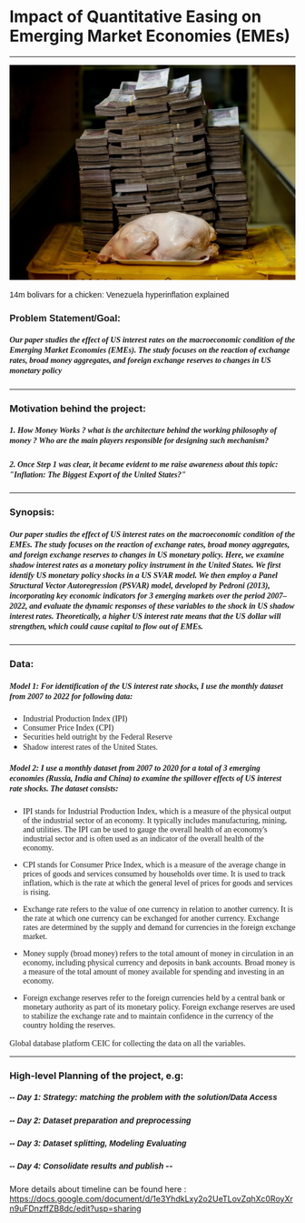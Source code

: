 # Impact of Quantitative Easing on Emerging Market Economies (EMEs)
---

![Money: A perceived value](3500.webp)

<font style="font-family: Arial">14m bolivars for a chicken: Venezuela hyperinflation explained</font>



### <font style="font-family: Arial">Problem Statement/Goal:</font> 


##### <font style="font-family: Georgia">Our paper studies the effect of US interest rates on the macroeconomic condition of the Emerging Market Economies (EMEs). The study focuses on the reaction of exchange rates, broad money aggregates, and foreign exchange reserves to changes in US monetary policy</font> 
---

### Motivation behind the project:
##### <font style="font-family: Georgia">1. How Money Works ? what is the architecture behind the working philosophy of money ? Who are the main players responsible for designing such mechanism?</font> 

##### <font style="font-family: Georgia">2. Once Step 1 was clear, it became evident to me raise awareness about this topic: "Inflation: The Biggest Export of the United States?"</font> 
---

### Synopsis:
##### <font style="font-family: Georgia">Our paper studies the effect of US interest rates on the macroeconomic condition of the EMEs. The study focuses on the reaction of exchange rates, broad money aggregates, and foreign exchange reserves to changes in US monetary policy. Here, we examine shadow interest rates as a monetary policy instrument in the United States. We first identify US monetary policy shocks in a US SVAR model. We then employ a Panel Structural Vector Autoregression (PSVAR) model, developed by Pedroni (2013), incorporating key economic indicators for 3 emerging markets over the period 2007–2022, and evaluate the dynamic responses of these variables to the shock in US shadow interest rates. Theoretically, a higher US interest rate means that the US dollar will strengthen, which could cause capital to flow out of EMEs.</font>


---
### Data: 
##### <font style="font-family: Georgia">Model 1: For identification of the US interest rate shocks, I use the monthly dataset from 2007 to 2022 for following data:

* Industrial Production Index (IPI)
* Consumer Price Index (CPI)
* Securities held outright by the Federal Reserve
* Shadow interest rates of the United States. </font> 

##### <font style="font-family: Georgia">Model 2: I use a monthly dataset from 2007 to 2020 for a total of 3 emerging economies (Russia, India and China) to examine the spillover effects of US interest rate shocks. The dataset consists: 
 
* IPI stands for Industrial Production Index, which is a measure of the physical output of the industrial sector of an economy. It typically includes manufacturing, mining, and utilities. The IPI can be used to gauge the overall health of an economy's industrial sector and is often used as an indicator of the overall health of the economy.

* CPI stands for Consumer Price Index, which is a measure of the average change in prices of goods and services consumed by households over time. It is used to track inflation, which is the rate at which the general level of prices for goods and services is rising.

* Exchange rate refers to the value of one currency in relation to another currency. It is the rate at which one currency can be exchanged for another currency. Exchange rates are determined by the supply and demand for currencies in the foreign exchange market.

* Money supply (broad money) refers to the total amount of money in circulation in an economy, including physical currency and deposits in bank accounts. Broad money is a measure of the total amount of money available for spending and investing in an economy.

* Foreign exchange reserves refer to the foreign currencies held by a central bank or monetary authority as part of its monetary policy. Foreign exchange reserves are used to stabilize the exchange rate and to maintain confidence in the currency of the country holding the reserves.


Global database platform CEIC for collecting the data on all the variables.
</font> 

---


### High-level Planning of the project, e.g:

##### <font style="font-family: Helvetica">-- Day 1: Strategy: matching the problem with the solution/Data Access</font> 


##### <font style="font-family: Helvetica"> -- Day 2: Dataset preparation and preprocessing</font> 


##### <font style="font-family: Helvetica">-- Day 3: Dataset splitting, Modeling Evaluating</font> 


##### <font style="font-family: Helvetica">-- Day 4: Consolidate results and publish</font> -- 

More details about timeline can be found here : https://docs.google.com/document/d/1e3YhdkLxy2o2UeTLovZqhXc0RoyXrn9uFDnzffZB8dc/edit?usp=sharing

 


